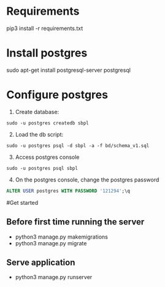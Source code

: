 # Requirements

pip3 install -r requirements.txt

# Install postgres

sudo apt-get install postgresql-server postgresql

# Configure postgres

1. Create database:
```
sudo -u postgres createdb sbpl
```
2. Load the db script:
```
sudo -u postgres psql -d sbpl -a -f bd/schema_v1.sql
```
3. Access postgres console
```
sudo -u postgres psql sbpl
```
4. On the postgres console, change the postgres password
```sql
ALTER USER postgres WITH PASSWORD '121294';\q
```

#Get started

## Before first time running the server

* python3 manage.py makemigrations
* python3 manage.py migrate

## Serve application

* python3 manage.py runserver
